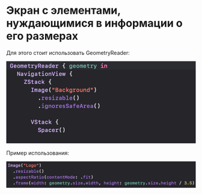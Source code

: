 # Экран с элементами, нуждающимися в информации о его размерах

Для этого стоит использовать GeometryReader:

![Снимок экрана 2022-01-12 в 17.46.40.png](%D0%AD%D0%BA%D1%80%D0%B0%D0%BD%20%D1%81%20%D1%8D%D0%BB%201a00c/%D0%A1%D0%BD%D0%B8%D0%BC%D0%BE%D0%BA_%D1%8D%D0%BA%D1%80%D0%B0%D0%BD%D0%B0_2022-01-12_%D0%B2_17.46.40.png)

Пример использования: 

![Снимок экрана 2022-01-12 в 17.47.45.png](%D0%AD%D0%BA%D1%80%D0%B0%D0%BD%20%D1%81%20%D1%8D%D0%BB%201a00c/%D0%A1%D0%BD%D0%B8%D0%BC%D0%BE%D0%BA_%D1%8D%D0%BA%D1%80%D0%B0%D0%BD%D0%B0_2022-01-12_%D0%B2_17.47.45.png)